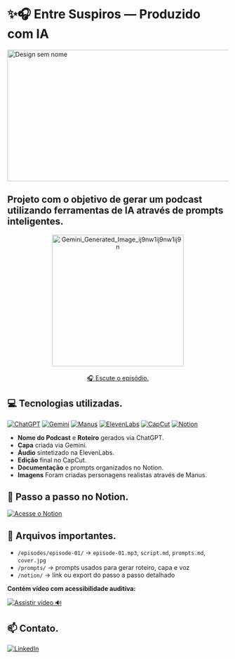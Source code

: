 # ✨🎧 Entre Suspiros — Produzido com IA
<img width="1920" height="300" alt="Design sem nome" src="https://github.com/Milena-soat/podcast_IA_Entre-Suspiross/blob/main/Projeto%20podcast/Imagens%20e%20capa/image.png?raw=true" />


## Projeto com o objetivo de gerar um podcast utilizando ferramentas de IA através de prompts inteligentes.

<div align="center">
  <img width="300" height="300" alt="Gemini_Generated_Image_ij9nw1ij9nw1ij9n" src="https://raw.githubusercontent.com/Milena-soat/podcast_IA_Entre-Suspiross/main/Projeto%20podcast/Imagens%20e%20capa/Gemini_Generated_Image_ij9nw1ij9nw1ij9n.png" />
  <br><br>
  <a href="https://soundcloud.com/milena-coleto/suspiros-literarios-the-deal-do-campus-para-a-tela?si=7efcbe702d03432e97d49f498d5e8f55&utm_source=clipboard&utm_medium=text&utm_campaign=social_sharing">
    🎧 Escute o episódio.
  </a>
</div>

## 💻 Tecnologias utilizadas.
[![ChatGPT](https://img.shields.io/badge/ChatGPT-IA-green?style=for-the-badge&logo=openai&logoColor=white)](https://chat.openai.com) 
[![Gemini](https://img.shields.io/badge/Gemini-IA-blue?style=for-the-badge)](https://www.gemini.com) 
[![Manus](https://img.shields.io/badge/Manus-IA-purple?style=for-the-badge)](https://www.manus.com) 
[![ElevenLabs](https://img.shields.io/badge/ElevenLabs-TTS-red?style=for-the-badge)](https://elevenlabs.io) 
[![CapCut](https://img.shields.io/badge/CapCut-Editor-pink?style=for-the-badge&logo=capcut&logoColor=white)](https://www.capcut.com) 
[![Notion](https://img.shields.io/badge/Notion-Notes-black?style=for-the-badge&logo=notion&logoColor=white)](https://www.notion.so)

- **Nome do Podcast** e **Roteiro** gerados via ChatGPT.
- **Capa** criada via Gemini.
- **Áudio** sintetizado na ElevenLabs.
- **Edição** final no CapCut.
- **Documentação** e prompts organizados no Notion.
- **Imagens** Foram criadas personagens realistas através de Manus.
## 📝 Passo a passo no Notion.
[![Acesse o Notion](https://img.shields.io/badge/Notion-Podcast-000000?style=for-the-badge&logo=notion&logoColor=white)](https://terrific-clover-fc9.notion.site/Podcast-IA-Entre-Suspiros-27fa29b2745e80ddb5bacd38b463956b?source=copy_link)

## 🧾 Arquivos importantes.
- `/episodes/episode-01/` → `episode-01.mp3`, `script.md`, `prompts.md`, `cover.jpg`
- `/prompts/` → prompts usados para gerar roteiro, capa e voz
- `/notion/` → link ou export do passo a passo detalhado
  
**Contém vídeo com acessibilidade auditiva:**

[![Assistir vídeo 🔊](https://img.shields.io/badge/Assistir-Vídeo-FFB6C1?style=for-the-badge&logo=play&logoColor=white)](https://drive.google.com/file/d/1tgGQZpLjoYOP4gTm-f_5vihhjACuZee9/view?usp=sharing)

## 📫 Contato.
[![LinkedIn](https://img.shields.io/badge/LinkedIn-Perfil-blue?style=for-the-badge&logo=linkedin&logoColor=white)](https://www.linkedin.com/in/milena-soares-037185243)

